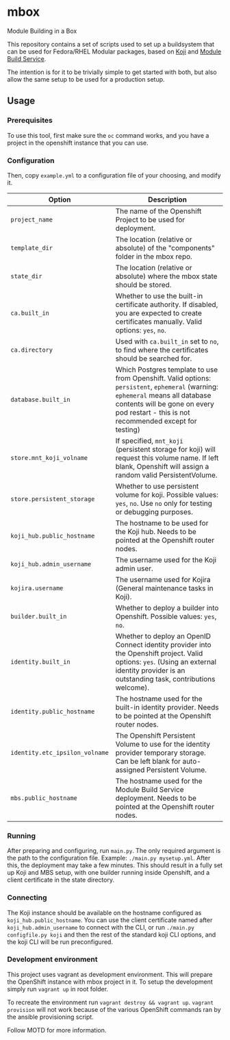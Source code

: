 # mbox
Module Building in a Box

This repository contains a set of scripts used to set up a buildsystem that can be used for Fedora/RHEL Modular packages, based on [Koji](https://pagure.io/koji/) and [Module Build Service](https://pagure.io/fm-orchestrator/).

The intention is for it to be trivially simple to get started with both, but also allow the same setup to be used for a production setup.

## Usage

### Prerequisites
To use this tool, first make sure the `oc` command works, and you have a project in the openshift instance that you can use.

### Configuration
Then, copy `example.yml` to a configuration file of your choosing, and modify it.

Option | Description
-------|------------
`project_name` | The name of the Openshift Project to be used for deployment.
`template_dir` | The location (relative or absolute) of the "components" folder in the mbox repo.
`state_dir` | The location (relative or absolute) where the mbox state should be stored.
`ca.built_in` | Whether to use the built-in certificate authority. If disabled, you are expected to create certificates manually. Valid options: `yes`, `no`.
`ca.directory` | Used with `ca.built_in` set to `no`, to find where the certificates should be searched for.
`database.built_in` | Which Postgres template to use from Openshift. Valid options: `persistent`, `ephemeral` (warning: `ephemeral` means all database contents will be gone on every pod restart - this is not recommended except for testing)
`store.mnt_koji_volname` | If specified, `mnt_koji` (persistent storage for koji) will request this volume name. If left blank, Openshift will assign a random valid PersistentVolume.
`store.persistent_storage` | Whether to use persistent volume for koji. Possible values: `yes`, `no`. Use `no` only for testing or debugging purposes.
`koji_hub.public_hostname` | The hostname to be used for the Koji hub. Needs to be pointed at the Openshift router nodes.
`koji_hub.admin_username` | The username used for the Koji admin user.
`kojira.username` | The username used for Kojira (General maintenance tasks in Koji).
`builder.built_in` | Whether to deploy a builder into Openshift. Possible values: `yes`, `no`.
`identity.built_in` | Whether to deploy an OpenID Connect identity provider into the Openshift project. Valid options: `yes`. (Using an external identity provider is an outstanding task, contributions welcome).
`identity.public_hostname` | The hostname used for the built-in identity provider. Needs to be pointed at the Openshift router nodes.
`identity.etc_ipsilon_volname` | The Openshift Persistent Volume to use for the identity provider temporary storage. Can be left blank for auto-assigned Persistent Volume.
`mbs.public_hostname` | The hostname used for the Module Build Service deployment. Needs to be pointed at the Openshift router nodes.


### Running
After preparing and configuring, run `main.py`. The only required argument is the path to the configuration file.
Example: `./main.py mysetup.yml`.
After this, the deployment may take a few minutes.
This should result in a fully set up Koji and MBS setup, with one builder running inside Openshift, and a client certificate in the state directory.

### Connecting
The Koji instance should be available on the hostname configured as `koji_hub.public_hostname`.
You can use the client certificate named after `koji_hub.admin_username` to connect with the CLI, or run `./main.py configfile.py koji` and then the rest of the standard koji CLI options, and the koji CLI will be run preconfigured.

### Development environment
This project uses vagrant as development environment. This will prepare the OpenShift instance with mbox project in it. To setup the development simply run `vagrant up` in root folder.

To recreate the environment run `vagrant destroy && vagrant up`. `vagrant provision` will not work because of the various OpenShift commands ran by the ansible provisioning script.

Follow MOTD for more information.
